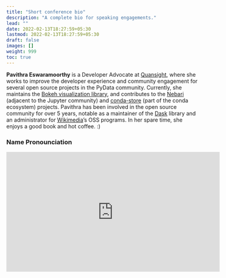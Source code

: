 ```yaml
---
title: "Short conference bio"
description: "A complete bio for speaking engagements."
lead: ""
date: 2022-02-13T18:27:59+05:30
lastmod: 2022-02-13T18:27:59+05:30
draft: false
images: []
weight: 999
toc: true
---
```


**Pavithra Eswaramoorthy** is a Developer Advocate at [Quansight](https://quansight.com/), where she works to improve the developer experience and community engagement for several open source projects in the PyData community. Currently, she maintains the [Bokeh visualization library](https://bokeh.org/), and contributes to the [Nebari](https://www.nebari.dev/) (adjacent to the Jupyter community) and [conda-store](https://github.com/conda-incubator/conda-store) (part of the conda ecosystem) projects. Pavithra has been involved in the open source community for over 5 years, notable as a maintainer of the [Dask](https://dask.org/) library and an administrator for [Wikimedia](https://www.wikimedia.org/)’s OSS programs. In her spare time, she enjoys a good book and hot coffee. :)

### Name Pronounciation

<iframe width="560" height="315" src="https://www.youtube.com/embed/wCC8jMaKQLQ" title="YouTube video player" frameborder="0" allow="accelerometer; autoplay; clipboard-write; encrypted-media; gyroscope; picture-in-picture" allowfullscreen></iframe>
